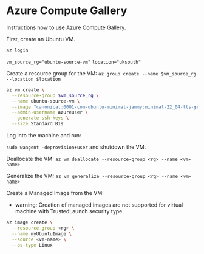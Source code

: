 # Azure Compute Gallery

Instructions how to use Azure Compute Gallery.

First, create an Ubuntu VM.

`az login`

`vm_source_rg="ubuntu-source-vm"`
`location="uksouth"`

Create a resource group for the VM:
`az group create --name $vm_source_rg --location $location`

```bash
az vm create \
  --resource-group $vm_source_rg \
  --name ubuntu-source-vm \
  --image "canonical:0001-com-ubuntu-minimal-jammy:minimal-22_04-lts-gen2:latest" \
  --admin-username azureuser \
  --generate-ssh-keys \
  --size Standard_B1s
```
Log into the machine and run:

`sudo waagent -deprovision+user`
and shutdown the VM.

Deallocate the VM: 
`az vm deallocate --resource-group <rg> --name <vm-name>`

Generalize the VM:
`az vm generalize --resource-group <rg> --name <vm-name>`

Create a Managed Image from the VM:
- warning: Creation of managed images are not supported for virtual machine with TrustedLaunch security type.
```bash
az image create \
  --resource-group <rg> \
  --name myUbuntuImage \
  --source <vm-name> \
  --os-type Linux
```
